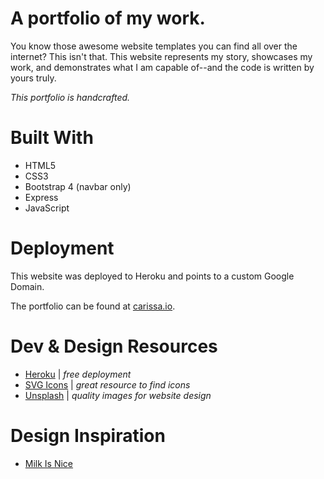 # A portfolio of my work.

You know those awesome website templates you can find all over the internet? This isn't that. This website represents my story, showcases my work, and demonstrates what I am capable of--and the code is written by yours truly.

*_This portfolio is handcrafted._*

# Built With
* HTML5
* CSS3
* Bootstrap 4 (navbar only)
* Express
* JavaScript

# Deployment 

This website was deployed to Heroku and points to a custom Google Domain. 

The portfolio can be found at [carissa.io](carissa.io).

# Dev & Design Resources
* [Heroku](https://dashboard.heroku.com/apps) | _free deployment_
* [SVG Icons](https://iconmonstr.com/)  | _great resource to find icons_
* [Unsplash](https://unsplash.com/) | _quality images for website design_

# Design Inspiration
* [Milk Is Nice](https://milkisnice.com/)
